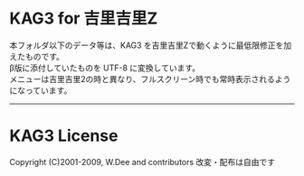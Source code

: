 # KAG3 for 吉里吉里Z

本フォルダ以下のデータ等は、KAG3 を吉里吉里Zで動くように最低限修正を加えたものです。  
β版に添付していたものを UTF-8 に変換しています。  
メニューは吉里吉里2の時と異なり、フルスクリーン時でも常時表示されるようになっています。   

---
# KAG3 License
Copyright (C)2001-2009, W.Dee and contributors  改変・配布は自由です

